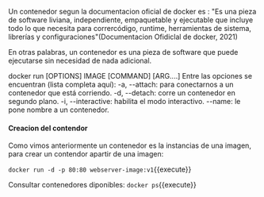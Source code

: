 
Un contenedor segun la documentacion oficial de docker es : "Es una pieza de software liviana, independiente, empaquetable 
y ejecutable que incluye todo lo que necesita para corrercódigo, runtime, herramientas de sistema, librerías y 
configuraciones"(Documentacion Ofidiclal de docker, 2021)

En otras palabras, un contenedor es una pieza de software que puede ejecutarse sin necesidad de nada adicional.

docker run [OPTIONS] IMAGE [COMMAND] [ARG....]
Entre las opciones se encuentran (lista completa aquí):
-a, --attach: para conectarnos a un contenedor que está corriendo.
-d, --detach: corre un contenedor en segundo plano.
-i, --interactive: habilita el modo interactivo.
--name: le pone nombre a un contenedor.

<h4>Creacion del contendor</h4>

Como vimos anteriormente un contenedor es la instancias de una imagen, para crear un contendor apartir de una imagen:

`docker run -d -p 80:80 webserver-image:v1`{{execute}}

Consultar contenedores diponibles: 
`docker ps`{{execute}}